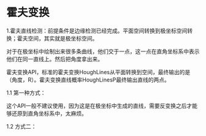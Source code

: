 # 霍夫变换

1.霍夫直线检测：前提条件是边缘检测已经完成。平面空间转换到极坐标空间转换；霍夫空间，其实就是极坐标空间。

对于在极坐标中绘制出来很多条曲线，他们交于一点，这一点在直角坐标系中表示他们在同一直线上。然后把角度拿出来。



霍夫变换API，标准的霍夫变换HoughLines从平面转换到空间，最终输出的是（角度，R）。霍夫变换直线概率HoughLinesP最终输出直线的两点。

1.1 第一种方式：

这个API一般不建议使用，因为这是在极坐标中生成的直线，需要反变换之后才能够还原到直角坐标系中，太麻烦。

1.2 方式二：





